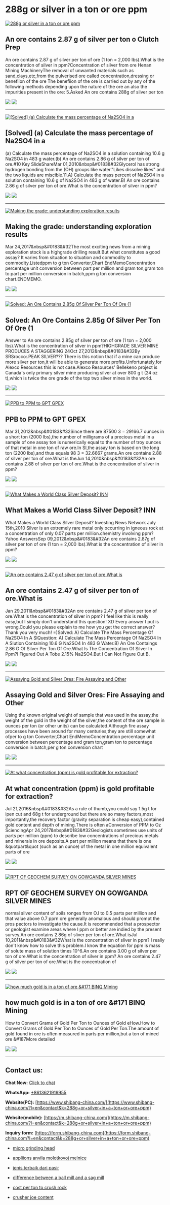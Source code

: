 # 288g or silver in a ton or ore ppm

<a href="https://swt.shibang-china.com/?l=en&img&k=288g+or+silver+in+a+ton+or+ore+ppm" target="_blank">![288g or silver in a ton or ore ppm](http://static.shibang-china.com/all-800x300/449.jpg)</a>

## An ore contains 2.87 g of silver per ton o Clutch Prep
An ore contains 2.87 g of silver per ton of ore (1 ton = 2,000 lbs).What is the concentration of silver in ppm?Concentration of silver from ore Henan Mining MachineryThe removal of unwanted materials such as sand,clays,etc,from the pulverised ore called concentration,dressing or benefiion of the ore The benefiion of the ore is carried out by any of the following methods depending upon the nature of the ore an also the impurities present in the ore: 5.Asked An ore contains 288g of silver per ton


<a href="https://whatsapp.shibangsoft.com/WhatsApp.php" target="_blank" title="WhatsApp">![](http://static.shibang-china.com/icon/whatsapp.png)</a> <a href="https://swt.shibang-china.com/?l=en&icon&k=288g+or+silver+in+a+ton+or+ore+ppm" target="_blank">![](http://static.shibang-china.com/icon/chat-en.png)</a>

---

<a href="https://swt.shibang-china.com/?l=en&img&k=288g+or+silver+in+a+ton+or+ore+ppm" target="_blank">![[Solved] (a) Calculate the mass percentage of Na2SO4 in a](http://static.shibang-china.com/all-800x300/1211.jpg)</a>

## [Solved] (a) Calculate the mass percentage of Na2SO4 in a
(a) Calculate the mass percentage of Na2SO4 in a solution containing 10.6 g Na2SO4 in 483 g water.(b) An ore contains 2.86 g of silver per ton of ore.#10 Key SlideShareMar 01,2010&nbsp&#0183&#32Glycerol has strong hydrogen bonding from the (OH) groups like water."Likes dissolve likes" and the two liquids are miscible.11.A) Calculate the mass percent of Na2SO4 in a solution containing 10.6 g of Na2SO4 in 483 g of water.B) An ore contains 2.86 g of silver per ton of ore.What is the concentration of silver in ppm?


<a href="https://whatsapp.shibangsoft.com/WhatsApp.php" target="_blank" title="WhatsApp">![](http://static.shibang-china.com/icon/whatsapp.png)</a> <a href="https://swt.shibang-china.com/?l=en&icon&k=288g+or+silver+in+a+ton+or+ore+ppm" target="_blank">![](http://static.shibang-china.com/icon/chat-en.png)</a>

---

<a href="https://swt.shibang-china.com/?l=en&img&k=288g+or+silver+in+a+ton+or+ore+ppm" target="_blank">![Making the grade: understanding exploration results](http://static.shibang-china.com/all-800x300/737.jpg)</a>

## Making the grade: understanding exploration results
Mar 24,2017&nbsp&#0183&#32The most exciting news from a mining exploration stock is a highgrade drilling result.But what constitutes a good assay? It varies from situation to situation and commodity to commodity.Listedppm to g ton Converter,Chart EndMemoConcentration percentage unit conversion between part per million and gram ton,gram ton to part per million conversion in batch,ppm g ton conversion chart.ENDMEMO.


<a href="https://whatsapp.shibangsoft.com/WhatsApp.php" target="_blank" title="WhatsApp">![](http://static.shibang-china.com/icon/whatsapp.png)</a> <a href="https://swt.shibang-china.com/?l=en&icon&k=288g+or+silver+in+a+ton+or+ore+ppm" target="_blank">![](http://static.shibang-china.com/icon/chat-en.png)</a>

---

<a href="https://swt.shibang-china.com/?l=en&img&k=288g+or+silver+in+a+ton+or+ore+ppm" target="_blank">![Solved: An Ore Contains 2.85g Of Silver Per Ton Of Ore (1](http://static.shibang-china.com/all-800x300/1361.jpg)</a>

## Solved: An Ore Contains 2.85g Of Silver Per Ton Of Ore (1
Answer to An ore contains 2.85g of silver per ton of ore (1 ton = 2,000 lbs).What is the concentration of silver in ppm?HIGHGRADE SILVER MINE PRODUCES A STAGGERING 24Oct 27,2012&nbsp&#0183&#32By SRSrocco:.PEAK SILVER??? There is this notion that if a mine can produce more silver per ton,it will be able to generate more profits.Unfortunately,for Alexco Resources this is not case.Alexco Resources' Bellekeno project is Canada's only primary silver mine producing silver at over 800 g t (24 oz t),which is twice the ore grade of the top two silver mines in the world.


<a href="https://whatsapp.shibangsoft.com/WhatsApp.php" target="_blank" title="WhatsApp">![](http://static.shibang-china.com/icon/whatsapp.png)</a> <a href="https://swt.shibang-china.com/?l=en&icon&k=288g+or+silver+in+a+ton+or+ore+ppm" target="_blank">![](http://static.shibang-china.com/icon/chat-en.png)</a>

---

<a href="https://swt.shibang-china.com/?l=en&img&k=288g+or+silver+in+a+ton+or+ore+ppm" target="_blank">![PPB to PPM to GPT GPEX](http://static.shibang-china.com/all-800x300/662.jpg)</a>

## PPB to PPM to GPT GPEX
Mar 31,2012&nbsp&#0183&#32Since there are 87500 3 = 29166.7 ounces in a short ton (2000 lbs),the number of milligrams of a precious metal in a sample of one assay ton is numerically equal to the number of troy ounces of that metal in one ton of raw ore.In SI,the assay ton is based on the long ton (2200 lbs),and thus equals 98 3 = 32.6667 grams.An ore contains 2.88 of silver per ton of ore.What is theJun 14,2010&nbsp&#0183&#32An ore contains 2.88 of silver per ton of ore.What is the concentration of silver in ppm?


<a href="https://whatsapp.shibangsoft.com/WhatsApp.php" target="_blank" title="WhatsApp">![](http://static.shibang-china.com/icon/whatsapp.png)</a> <a href="https://swt.shibang-china.com/?l=en&icon&k=288g+or+silver+in+a+ton+or+ore+ppm" target="_blank">![](http://static.shibang-china.com/icon/chat-en.png)</a>

---

<a href="https://swt.shibang-china.com/?l=en&img&k=288g+or+silver+in+a+ton+or+ore+ppm" target="_blank">![What Makes a World Class Silver Deposit? INN](http://static.shibang-china.com/all-800x300/1289.jpg)</a>

## What Makes a World Class Silver Deposit? INN
What Makes a World Class Silver Deposit? Investing News Network July 15th,2010 Silver is an extremely rare metal only occurring in igneous rock at a concentration of only 0.07 parts per million.chemistry involving ppm? Yahoo AnswersSep 09,2012&nbsp&#0183&#32An ore contains 2.87g of silver per ton of ore (1 ton = 2,000 lbs).What is the concentration of silver in ppm?


<a href="https://whatsapp.shibangsoft.com/WhatsApp.php" target="_blank" title="WhatsApp">![](http://static.shibang-china.com/icon/whatsapp.png)</a> <a href="https://swt.shibang-china.com/?l=en&icon&k=288g+or+silver+in+a+ton+or+ore+ppm" target="_blank">![](http://static.shibang-china.com/icon/chat-en.png)</a>

---

<a href="https://swt.shibang-china.com/?l=en&img&k=288g+or+silver+in+a+ton+or+ore+ppm" target="_blank">![An ore contains 2.47 g of silver per ton of ore.What is](http://static.shibang-china.com/all-800x300/3.jpg)</a>

## An ore contains 2.47 g of silver per ton of ore.What is
Jan 29,2011&nbsp&#0183&#32An ore contains 2.47 g of silver per ton of ore.What is the concentration of silver in ppm? I feel like this is really easy,but I simply don't understand this question! XD Every answer I put is wrong.Could you please explain to me how you get the correct answer? Thank you very much! =)Solved: A) Calculate The Mass Percentage Of Na2SO4 In A SlQuestion: A) Calculate The Mass Percentage Of Na2SO4 In A Slution Containing 10.6 G Na2SO4 In 483 G Water.B) An Ore Contaings 2.86 G Of Silver Per Ton Of Ore.What Is The Concentration Of Silver In Ppm?I Figured Out A Tobe 2.15% Na2SO4.But I Can Not Figure Out B.


<a href="https://whatsapp.shibangsoft.com/WhatsApp.php" target="_blank" title="WhatsApp">![](http://static.shibang-china.com/icon/whatsapp.png)</a> <a href="https://swt.shibang-china.com/?l=en&icon&k=288g+or+silver+in+a+ton+or+ore+ppm" target="_blank">![](http://static.shibang-china.com/icon/chat-en.png)</a>

---

<a href="https://swt.shibang-china.com/?l=en&img&k=288g+or+silver+in+a+ton+or+ore+ppm" target="_blank">![Assaying Gold and Silver Ores: Fire Assaying and Other](http://static.shibang-china.com/all-800x300/353.jpg)</a>

## Assaying Gold and Silver Ores: Fire Assaying and Other
Using the known original weight of sample that was used in the assay,the weight of the gold in the weight of the silver,the content of the ore sample in ounces per ton (or other units) can be calculated.Although fire assay processes have been around for many centuries,they are still somewhat ofper to g ton Converter,Chart EndMemoConcentration percentage unit conversion between percentage and gram ton,gram ton to percentage conversion in batch,per g ton conversion chart


<a href="https://whatsapp.shibangsoft.com/WhatsApp.php" target="_blank" title="WhatsApp">![](http://static.shibang-china.com/icon/whatsapp.png)</a> <a href="https://swt.shibang-china.com/?l=en&icon&k=288g+or+silver+in+a+ton+or+ore+ppm" target="_blank">![](http://static.shibang-china.com/icon/chat-en.png)</a>

---

<a href="https://swt.shibang-china.com/?l=en&img&k=288g+or+silver+in+a+ton+or+ore+ppm" target="_blank">![At what concentration (ppm) is gold profitable for extraction?](http://static.shibang-china.com/all-800x300/652.jpg)</a>

## At what concentration (ppm) is gold profitable for extraction?
Jul 21,2016&nbsp&#0183&#32As a rule of thumb,you could say 1.5g t for ipen cut and 68g t for underground but there are so many factors,most importantly,the recovery factor (gravity separation is cheap easy),contained gold content and depth of mining.There is often aConversion of PPM to Oz SciencingApr 24,2017&nbsp&#0183&#32Geologists sometimes use units of parts per million (ppm) to describe low concentrations of precious metals and minerals in ore deposits.A part per million means that there is one &quotpart&quot (such as an ounce) of the metal in one million equivalent parts of ore


<a href="https://whatsapp.shibangsoft.com/WhatsApp.php" target="_blank" title="WhatsApp">![](http://static.shibang-china.com/icon/whatsapp.png)</a> <a href="https://swt.shibang-china.com/?l=en&icon&k=288g+or+silver+in+a+ton+or+ore+ppm" target="_blank">![](http://static.shibang-china.com/icon/chat-en.png)</a>

---

<a href="https://swt.shibang-china.com/?l=en&img&k=288g+or+silver+in+a+ton+or+ore+ppm" target="_blank">![RPT OF GEOCHEM SURVEY ON GOWGANDA SILVER MINES](http://static.shibang-china.com/all-800x300/15.jpg)</a>

## RPT OF GEOCHEM SURVEY ON GOWGANDA SILVER MINES
normal silver content of soils ronges from O.I to 0.5 parts per million and that value above 0.7 pprn ore generally anomalous and should prompt the pros pectors to investigate the cause.It is recommended that a prospector or geologist examine areas where l ppm or better are indied by the present survey.An ore contains 2.86g of sliver per ton of ore.What isJul 10,2011&nbsp&#0183&#32What is the concentration of sliver in ppm? I really don't know how to solve this problem.I know the equation for ppm is mass of solute mass of solution times 10^6.An ore contains 3.00 g of silver per ton of ore.What is the concentration of silver in ppm? An ore contains 2.47 g of silver per ton of ore.What is the concentration of


<a href="https://whatsapp.shibangsoft.com/WhatsApp.php" target="_blank" title="WhatsApp">![](http://static.shibang-china.com/icon/whatsapp.png)</a> <a href="https://swt.shibang-china.com/?l=en&icon&k=288g+or+silver+in+a+ton+or+ore+ppm" target="_blank">![](http://static.shibang-china.com/icon/chat-en.png)</a>

---

<a href="https://swt.shibang-china.com/?l=en&img&k=288g+or+silver+in+a+ton+or+ore+ppm" target="_blank">![how much gold is in a ton of ore &#171 BINQ Mining](http://static.shibang-china.com/all-800x300/1216.jpg)</a>

## how much gold is in a ton of ore &#171 BINQ Mining
How to Convert Grams of Gold Per Ton to Ounces of Gold eHow.How to Convert Grams of Gold Per Ton to Ounces of Gold Per Ton.The amount of gold found in ore is often measured in parts per million,but a ton of mined ore &#187More detailed

<a href="https://whatsapp.shibangsoft.com/WhatsApp.php" target="_blank" title="WhatsApp">![](http://static.shibang-china.com/icon/whatsapp.png)</a> <a href="https://swt.shibang-china.com/?l=en&icon&k=288g+or+silver+in+a+ton+or+ore+ppm" target="_blank">![](http://static.shibang-china.com/icon/chat-en.png)</a>

---
## Contact us:

**Chat Now:** [Click to chat](https://swt.shibang-china.com?l=en&contact&k=288g+or+silver+in+a+ton+or+ore+ppm)

**WhatsApp:**  [+8613621919955](https://whatsapp.shibangsoft.com/WhatsApp.php)

**Website(PC):** [https://www.shibang-china.com/](https://www.shibang-china.com/?l=en&contact&k=288g+or+silver+in+a+ton+or+ore+ppm)

**Website(mobile):** [https://m.shibang-china.com/](https://m.shibang-china.com/?l=en&contact&k=288g+or+silver+in+a+ton+or+ore+ppm)

**Inquiry form:** [https://form.shibang-china.com](https://form.shibang-china.com?l=en&contact&k=288g+or+silver+in+a+ton+or+ore+ppm)

* [micro grinding head](../119/micro%20grinding%20head.md)

* [appliions anvila molotkovoj melnice](../116/appliions%20anvila%20molotkovoj%20melnice.md)

* [jenis terbaik dari pasir](../118/jenis%20terbaik%20dari%20pasir.md)

* [difference between a ball mill and a sag mill](../114/difference%20between%20a%20ball%20mill%20and%20a%20sag%20mill.md)

* [cost per ton to crush rock](../111/cost%20per%20ton%20to%20crush%20rock.md)

* [crusher joe content](../118/crusher%20joe%20content.md)